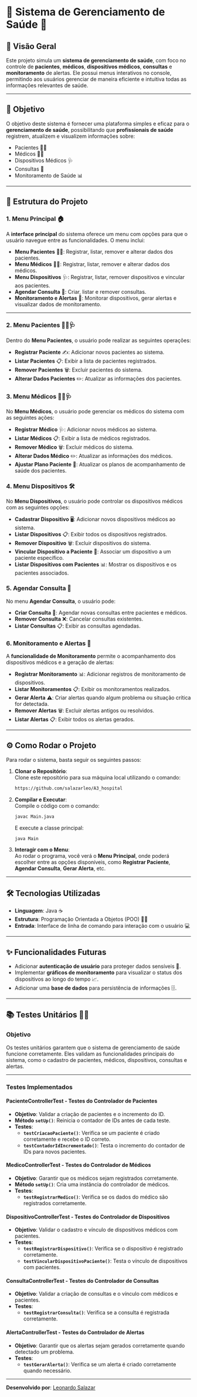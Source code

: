 # 🌟 **Sistema de Gerenciamento de Saúde** 🌟

## 📖 **Visão Geral**

Este projeto simula um **sistema de gerenciamento de saúde**, com foco no controle de **pacientes**, **médicos**, **dispositivos médicos**, **consultas** e **monitoramento** de alertas. Ele possui menus interativos no console, permitindo aos usuários gerenciar de maneira eficiente e intuitiva todas as informações relevantes de saúde.

---

## 🚀 **Objetivo**

O objetivo deste sistema é fornecer uma plataforma simples e eficaz para o **gerenciamento de saúde**, possibilitando que **profissionais de saúde** registrem, atualizem e visualizem informações sobre:

- Pacientes 🧑‍⚕️
- Médicos 👩‍⚕️
- Dispositivos Médicos 🩺
- Consultas 📅
- Monitoramento de Saúde 📊

---

## 🧩 **Estrutura do Projeto**

### **1. Menu Principal 🏠**

A **interface principal** do sistema oferece um menu com opções para que o usuário navegue entre as funcionalidades. O menu inclui:

- **Menu Pacientes** 🧑‍⚕️: Registrar, listar, remover e alterar dados dos pacientes.
- **Menu Médicos** 👨‍⚕️: Registrar, listar, remover e alterar dados dos médicos.
- **Menu Dispositivos** 🩺: Registrar, listar, remover dispositivos e vincular aos pacientes.
- **Agendar Consulta** 📅: Criar, listar e remover consultas.
- **Monitoramento e Alertas** 🚨: Monitorar dispositivos, gerar alertas e visualizar dados de monitoramento.

---

### **2. Menu Pacientes 👨‍⚕️🩺**

Dentro do **Menu Pacientes**, o usuário pode realizar as seguintes operações:

- **Registrar Paciente** ✍️: Adicionar novos pacientes ao sistema.
- **Listar Pacientes** 📋: Exibir a lista de pacientes registrados.
- **Remover Pacientes** 🗑️: Excluir pacientes do sistema.
- **Alterar Dados Pacientes** ✏️: Atualizar as informações dos pacientes.

### **3. Menu Médicos 👩‍⚕️🩺**

No **Menu Médicos**, o usuário pode gerenciar os médicos do sistema com as seguintes ações:

- **Registrar Médico** 🩺: Adicionar novos médicos ao sistema.
- **Listar Médicos** 📋: Exibir a lista de médicos registrados.
- **Remover Médico** 🗑️: Excluir médicos do sistema.
- **Alterar Dados Médico** ✏️: Atualizar as informações dos médicos.
- **Ajustar Plano Paciente** 🩻: Atualizar os planos de acompanhamento de saúde dos pacientes.

### **4. Menu Dispositivos 🛠️**

No **Menu Dispositivos**, o usuário pode controlar os dispositivos médicos com as seguintes opções:

- **Cadastrar Dispositivo** 🖥️: Adicionar novos dispositivos médicos ao sistema.
- **Listar Dispositivos** 📋: Exibir todos os dispositivos registrados.
- **Remover Dispositivo** 🗑️: Excluir dispositivos do sistema.
- **Vincular Dispositivo a Paciente** 🔗: Associar um dispositivo a um paciente específico.
- **Listar Dispositivos com Pacientes** 📊: Mostrar os dispositivos e os pacientes associados.

### **5. Agendar Consulta 📅**

No menu **Agendar Consulta**, o usuário pode:

- **Criar Consulta** 📝: Agendar novas consultas entre pacientes e médicos.
- **Remover Consulta** ❌: Cancelar consultas existentes.
- **Listar Consultas** 📋: Exibir as consultas agendadas.

### **6. Monitoramento e Alertas 🚨**

A **funcionalidade de Monitoramento** permite o acompanhamento dos dispositivos médicos e a geração de alertas:

- **Registrar Monitoramento** 📊: Adicionar registros de monitoramento de dispositivos.
- **Listar Monitoramentos** 📋: Exibir os monitoramentos realizados.
- **Gerar Alerta** ⚠️: Criar alertas quando algum problema ou situação crítica for detectada.
- **Remover Alertas** 🗑️: Excluir alertas antigos ou resolvidos.
- **Listar Alertas** 📋: Exibir todos os alertas gerados.

---

## ⚙️ **Como Rodar o Projeto**

Para rodar o sistema, basta seguir os seguintes passos:

1. **Clonar o Repositório**:  
   Clone este repositório para sua máquina local utilizando o comando:
   ```bash
   https://github.com/salazarleo/A3_hospital
   ```

2. **Compilar e Executar**:  
   Compile o código com o comando:
   ```bash
   javac Main.java
   ```
   E execute a classe principal:
   ```bash
   java Main
   ```

3. **Interagir com o Menu**:  
   Ao rodar o programa, você verá o **Menu Principal**, onde poderá escolher entre as opções disponíveis, como **Registrar Paciente**, **Agendar Consulta**, **Gerar Alerta**, etc.

---

## 🛠️ **Tecnologias Utilizadas**

- **Linguagem**: Java ☕
- **Estrutura**: Programação Orientada a Objetos (POO) 🧑‍💻
- **Entrada**: Interface de linha de comando para interação com o usuário 💻

---

## ✨ **Funcionalidades Futuras**

- Adicionar **autenticação de usuário** para proteger dados sensíveis 🔐.
- Implementar **gráficos de monitoramento** para visualizar o status dos dispositivos ao longo do tempo 📈.
- Adicionar uma **base de dados** para persistência de informações 🗄️.

---

## 📚 **Testes Unitários** 🧑‍💻

### **Objetivo**
Os testes unitários garantem que o sistema de gerenciamento de saúde funcione corretamente. Eles validam as funcionalidades principais do sistema, como o cadastro de pacientes, médicos, dispositivos, consultas e alertas.

---

### **Testes Implementados**

#### **PacienteControllerTest** - **Testes do Controlador de Pacientes**

- **Objetivo**: Validar a criação de pacientes e o incremento do ID.
- **Método `setUp()`**: Reinicia o contador de IDs antes de cada teste.
- **Testes**:
  - **`testCriacaoPaciente()`**: Verifica se um paciente é criado corretamente e recebe o ID correto.
  - **`testContadorIdIncrementado()`**: Testa o incremento do contador de IDs para novos pacientes.

#### **MedicoControllerTest** - **Testes do Controlador de Médicos**

- **Objetivo**: Garantir que os médicos sejam registrados corretamente.
- **Método `setUp()`**: Cria uma instância do controlador de médicos.
- **Testes**:
  - **`testRegistrarMedico()`**: Verifica se os dados do médico são registrados corretamente.

#### **DispositivoControllerTest** - **Testes do Controlador de Dispositivos**

- **Objetivo**: Validar o cadastro e vínculo de dispositivos médicos com pacientes.
- **Testes**:
  - **`testRegistrarDispositivo()`**: Verifica se o dispositivo é registrado corretamente.
  - **`testVincularDispositivoPaciente()`**: Testa o vínculo de dispositivos com pacientes.

#### **ConsultaControllerTest** - **Testes do Controlador de Consultas**

- **Objetivo**: Validar a criação de consultas e o vínculo com médicos e pacientes.
- **Testes**:
  - **`testRegistrarConsulta()`**: Verifica se a consulta é registrada corretamente.

#### **AlertaControllerTest** - **Testes do Controlador de Alertas**

- **Objetivo**: Garantir que os alertas sejam gerados corretamente quando detectado um problema.
- **Testes**:
  - **`testGerarAlerta()`**: Verifica se um alerta é criado corretamente quando necessário.

---

**Desenvolvido por**: [Leonardo Salazar](https://github.com/salazarleo)
